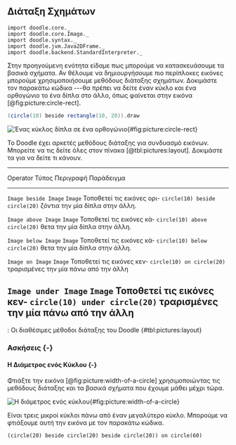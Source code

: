 ## Διάταξη Σχημάτων

```tut:invisible
import doodle.core._
import doodle.core.Image._
import doodle.syntax._
import doodle.jvm.Java2DFrame._
import doodle.backend.StandardInterpreter._
```

Στην προηγούμενη ενότητα είδαμε πως μπορούμε να κατασκευάσουμε τα βασικά σχήματα. Αν θέλουμε να δημιουργήσουμε πιο περίπλοκες εικόνες μπορούμε χρησιμοποιήσουμε μεθόδους διάταξης σχημάτων. Δοκιμάστε τον παρακάτω κώδικα ---θα πρέπει να δείτε έναν κύκλο και ένα ορθογώνιο το ένα δίπλα στο άλλο, όπως φαίνεται στην εικόνα [@fig:picture:circle-rect].

~~~ scala
(circle(10) beside rectangle(10, 20)).draw
~~~

![Ένας κύκλος δίπλα σε ένα ορθογώνιο](src/pages/pictures/circle-beside-rectangle.pdf+svg){#fig:picture:circle-rect}

Το Doodle έχει αρκετές μεθόδους διάταξης για συνδυασμό εικόνων. Μπορείτε να τις δείτε όλες στον πίνακα [@tbl:pictures:layout]. Δοκιμάστε τα για να δείτε τι κάνουν.

----------------------------------------------------------------------------------------
Operator              Τύπος        Περιγραφή                    Παράδειγμα
--------------------- ------- -------------------------- -------------------------------
`Image beside Image`  `Image` Τοποθετεί τις εικόνες ορι- `circle(10) beside circle(20)`
                              ζόντια την μία δίπλα στην
                              άλλη.

`Image above Image`   `Image` Τοποθετεί τις εικόνες κά-   `circle(10) above circle(20)`
                              θετα την μία δίπλα στην
                              άλλη.

`Image below Image`   `Image` Τοποθετεί τις εικόνες κά-   `circle(10) below circle(20)`
                              θετα την μία δίπλα στην
                              άλλη.

`Image on Image`      `Image` Τοποθετεί τις εικόνες κεν-   `circle(10) on circle(20)`
                              τραρισμένες την μία πάνω
                              από την άλλη

`Image under Image`   `Image` Τοποθετεί τις εικόνες κεν-     `circle(10) under circle(20)`                  τραρισμένες την μία πάνω
                              από την άλλη
----------------------------------------------------------------------------------------

: Οι διαθέσιμες μέθοδοι διάταξης του Doodle {#tbl:pictures:layout}

### Ασκήσεις {-}

#### Η Διάμετρος ενός Κύκλου {-}

Φτιάξτε την εικόνα [@fig:picture:width-of-a-circle] χρησιμοποιώντας τις μεθόδους διάταξης και τα βασικά σχήματα που έχουμε μάθει μέχρι τώρα.

![Η διάμετρος ενός κύκλου](src/pages/pictures/width-of-a-circle.pdf+svg){#fig:picture:width-of-a-circle}

<div class="solution">
Είναι τρεις μικροί κύκλοι πάνω από έναν μεγαλύτερο κύκλο. Μπορούμε να φτιάξουμε αυτή την εικόνα με τον παρακάτω κώδικα.

```tut:book
(circle(20) beside circle(20) beside circle(20)) on circle(60)
```
</div>
